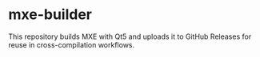 # mxe-builder

This repository builds MXE with Qt5 and uploads it to GitHub Releases for reuse in cross-compilation workflows.